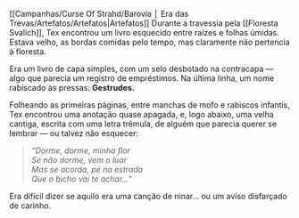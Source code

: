 [[Campanhas/Curse Of Strahd/Barovia │ Era das Trevas/Artefatos/Artefatos|Artefatos]]
Durante a travessia pela [[Floresta Svalich]], Tex encontrou um livro esquecido entre raízes e folhas úmidas. Estava velho, as bordas comidas pelo tempo, mas claramente não pertencia à floresta.  

Era um livro de capa simples, com um selo desbotado na contracapa — algo que parecia um registro de empréstimos. Na última linha, um nome rabiscado às pressas: **Gestrudes.**  

Folheando as primeiras páginas, entre manchas de mofo e rabiscos infantis, Tex encontrou uma anotação quase apagada, e, logo abaixo, uma velha cantiga, escrita com uma letra trêmula, de alguém que parecia querer se lembrar — ou talvez não esquecer:  

> _“Dorme, dorme, minha flor_  
> _Se não dorme, vem o luar_  
> _Mas se acorda, pé na estrada_  
> _Que o bicho vai te achar...”_  

Era difícil dizer se aquilo era uma canção de ninar... ou um aviso disfarçado de carinho.
